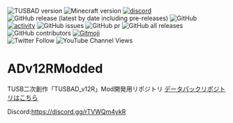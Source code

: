 ![TUSBAD version](https://img.shields.io/badge/ADversion-12R_1.0α-blueviolet.svg?)
![Minecraft version](https://img.shields.io/badge/MCversion-1.19.4-green.svg?logo=minecraft)
[![discord](https://img.shields.io/discord/715245045300723775?logo=discord&label=discord)](https://discord.gg/rTVWQm4ykR)
![GitHub release (latest by date including pre-releases)](https://img.shields.io/github/v/release/FreyCielu/ADv12RModded?include_prereleases)
![GitHub](https://img.shields.io/github/license/FreyCielu/ADv12RModded)
<br>
[![activity](https://img.shields.io/github/commit-activity/m/FreyCielu/ADv12RModded?label=commit&logo=github&color=brightgreen)](https://github.com/FreyCielu/ADv12RModded/commits/1.19.x)
![GitHub issues](https://img.shields.io/github/issues/FreyCielu/ADv12RModded?logo=github)
![GitHub pr](https://img.shields.io/github/issues-pr/FreyCielu/ADv12RModded?logo=github)
![GitHub all releases](https://img.shields.io/github/downloads/FreyCielu/ADv12RModded/total?logo=github)
![GitHub contributors](https://img.shields.io/github/contributors/FreyCielu/ADv12RModded?color=aqua&logo=github)
[![Gitmoji](https://img.shields.io/badge/gitmoji-%20😜%20😍-FFDD67.svg)](https://gitmoji.carloscuesta.me/)
<br>
![Twitter Follow](https://img.shields.io/twitter/follow/FreyCielu.svg?style=social)
![YouTube Channel Views](https://img.shields.io/youtube/channel/views/UCdKnAER_nZTSWAAhvYpgGrw?label=Subscribe%20%40%E3%83%95%E3%83%AC%E3%82%A4%E3%82%B7%E3%82%A7%E3%83%AB&style=social)

# ADv12RModded
TUSB二次創作「TUSBAD_v12R」Mod開発用リポジトリ
[データパックリポジトリはこちら](https://github.com/FreyCIelu/TUSBAD_v12.5)

Discord:https://discord.gg/rTVWQm4ykR
